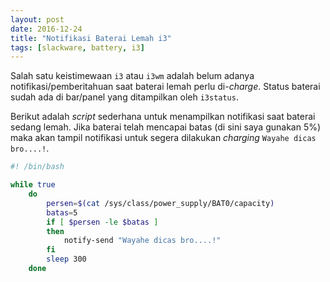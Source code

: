 ```yaml
---
layout: post
date: 2016-12-24
title: "Notifikasi Baterai Lemah i3"
tags: [slackware, battery, i3]
---
```

Salah satu keistimewaan <code>i3</code> atau <code>i3wm</code> adalah belum adanya notifikasi/pemberitahuan saat baterai lemah perlu di-_charge_. Status baterai sudah ada di bar/panel yang ditampilkan oleh <code>i3status</code>.

Berikut adalah _script_ sederhana untuk menampilkan notifikasi saat baterai sedang lemah. Jika baterai telah mencapai batas (di sini saya gunakan 5%) maka akan tampil notifikasi untuk segera dilakukan _charging_ <code>Wayahe dicas bro....!</code>.


```bash
#! /bin/bash

while true
    do
	    persen=$(cat /sys/class/power_supply/BAT0/capacity)
	    batas=5
	    if [ $persen -le $batas ]
	    then
		    notify-send "Wayahe dicas bro....!"
	    fi
	    sleep 300
    done
```
